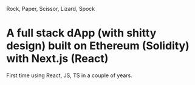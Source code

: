Rock, Paper, Scissor, Lizard, Spock

# A full stack dApp (with shitty design) built on Ethereum (Solidity) with Next.js (React)


First time using React, JS, TS in a couple of years. 
